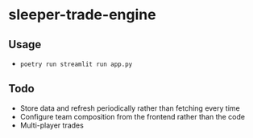 # sleeper-trade-engine

## Usage

- `poetry run streamlit run app.py`

## Todo

- Store data and refresh periodically rather than fetching every time
- Configure team composition from the frontend rather than the code
- Multi-player trades